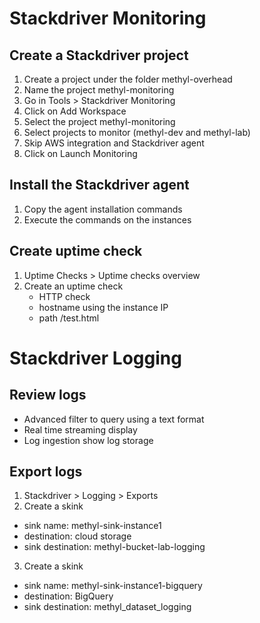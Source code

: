 # Stackdriver Monitoring

## Create a Stackdriver project
  1. Create a project under the folder methyl-overhead
  2. Name the project methyl-monitoring
  3. Go in Tools > Stackdriver Monitoring
  4. Click on Add Workspace
  5. Select the project methyl-monitoring
  6. Select projects to monitor (methyl-dev and methyl-lab)
  7. Skip AWS integration and Stackdriver agent
  8. Click on Launch Monitoring

## Install the Stackdriver agent
 1. Copy the agent installation commands
 2. Execute the commands on the instances

## Create uptime check
 1. Uptime Checks > Uptime checks overview
 2. Create an uptime check
    - HTTP check
    - hostname using the instance IP
    - path /test.html

# Stackdriver Logging

## Review logs
 - Advanced filter to query using a text format
 - Real time streaming display
 - Log ingestion show log storage

## Export logs
  1. Stackdriver > Logging > Exports
  2. Create a skink
   - sink name: methyl-sink-instance1
   - destination: cloud storage
   - sink destination: methyl-bucket-lab-logging
  3. Create a skink
   - sink name: methyl-sink-instance1-bigquery
   - destination: BigQuery
   - sink destination: methyl_dataset_logging

